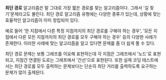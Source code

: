 **최단 경로** 알고리즘은 말 그대로 가장 짧은 경로를 찾는 알고리즘이다.
그래서 '길 찾기'문제라고도 불린다. 최단 경로 알고리즘 유형에는 다양한 종류가 있는데,
상황에 맞는 효율적인 알고리즘이 이미 정립되어 있다.

예로 들어 '한 지점에서 다른 특정 지점까지의 최단 경로를 구해야 하는 경우',
'모든 지점에서 다른 모든 지점까지의 최단 경로를 모두 구해야 하는 경우' 등의
다양한 사례가 존재한다. 이러한 사례에 맞는 알고리즘을 알고 있다면 문제를 좀 더
쉽게 풀 수 있다.

최단 경로 문제는 보통 그래프를 이요해 표현하는데 각 지점은 그래프에서 '노드'로 표현되고,
지점간 연결된 도로는 그래프에서 '간선'으로 표현된다.
또한 실제 코딩 테스트에서는 최단 경로를 모두 출력하는 문제보다는
단순히 최단 거리를 출력하도록 요구하는 문제가 많이 출제된다.

